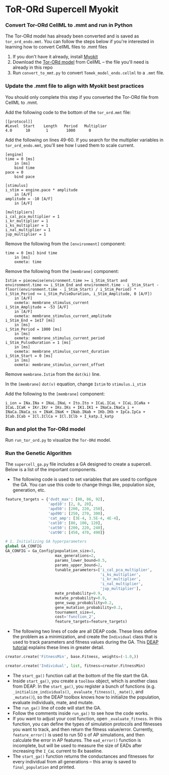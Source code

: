 # ToR-ORd Supercell Myokit 

### Convert Tor-ORd CellML to .mmt and run in Python

The Tor-ORd model has already been converted and is saved as `tor_ord_endo.mmt`. You can follow the steps below if you're interested in learning how to convert CellML files to .mmt files

1. If you don't have it already, install [Myokit](http://myokit.org/install)
2. Download the [Tor-ORd model](https://models.physiomeproject.org/e/5f1/Tomek_model_endo.cellml/view) from CellML – the file you'll need is already in this repo
3. Run `convert_to_mmt.py` to convert `Tomek_model_endo.cellml` to a `.mmt` file.

### Update the .mmt file to align with Myokit best practices

You should only complete this step if you converted the Tor-ORd file from CellML to .mmt.

Add the following code to the bottom of the `tor_ord.mmt` file:
```
[[protocol]]
#Level  Start    Length   Period   Multiplier
4.0      10       1        1000      0
```

Add the following on lines 49-60. If you search for the multiplier variables in `tor_ord_endo.mmt`, you'll see how I used them to scale current.

```
[engine]
time = 0 [ms]
    in [ms]
    bind time
pace = 0
    bind pace

[stimulus]
i_stim = engine.pace * amplitude
    in [A/F]
amplitude = -10 [A/F]
    in [A/F]

[multipliers]
i_cal_pca_multiplier = 1
i_kr_multiplier = 1
i_ks_multiplier = 1
i_nal_multiplier = 1
jup_multiplier = 1
```

Remove the following from the `[environment]` component:
```
time = 0 [ms] bind time
    in [ms]
    oxmeta: time
```

Remove the following from the `[membrane]` component:
```
Istim = piecewise(environment.time >= i_Stim_Start and environment.time <= i_Stim_End and environment.time - i_Stim_Start - floor((environment.time - i_Stim_Start) / i_Stim_Period) * i_Stim_Period <= i_Stim_PulseDuration, i_Stim_Amplitude, 0 [A/F])
    in [A/F]
    oxmeta: membrane_stimulus_current
i_Stim_Amplitude = -53 [A/F]
    in [A/F]
    oxmeta: membrane_stimulus_current_amplitude
i_Stim_End = 1e17 [ms]
    in [ms]
i_Stim_Period = 1000 [ms]
    in [ms]
    oxmeta: membrane_stimulus_current_period
i_Stim_PulseDuration = 1 [ms]
    in [ms]
    oxmeta: membrane_stimulus_current_duration
i_Stim_Start = 0 [ms]
    in [ms]
    oxmeta: membrane_stimulus_current_offset
```

Remove `membrane.Istim` from the `dot(ki)` line.

In the `[membrane]` `dot(v)` equation, change `Istim` to `stimulus.i_stim`

Add the following to the `[membrane]` component:
```
i_ion = INa.INa + INaL.INaL + Ito.Ito + ICaL.ICaL + ICaL.ICaNa + ICaL.ICaK + IKr.IKr + IKs.IKs + IK1.IK1 + INaCa.INaCa_i + INaCa.INaCa_ss + INaK.INaK + INab.INab + IKb.IKb + IpCa.IpCa + ICab.ICab + ICl.IClCa + ICl.IClb + I_katp.I_katp
```

### Run and plot the Tor-ORd model

Run `run_tor_ord.py` to visualize the `Tor-ORd` model.


### Run the Genetic Algorithm

The `supercell_ga.py` file includes a GA designed to create a supercell. Below is a list of the important components.

- The following code is used to set variables that are used to configure the GA. You can use this code to change things like, population size, generation, etc.
```py
feature_targets = {'dvdt_max': [80, 86, 92],
                   'apd10': [2, 8, 20],
                   'apd50': [200, 220, 250],
                   'apd90': [250, 270, 300],
                   'cat_amp': [3E-4, 3.5E-4, 4E-4],
                   'cat10': [80, 100, 120],
                   'cat50': [200, 220, 240],
                   'cat90': [450, 470, 490]}

# 1. Initializing GA hyperparameters
global GA_CONFIG
GA_CONFIG = Ga_Config(population_size=3, 
                      max_generations=2,
                      params_lower_bound=0.5,
                      params_upper_bound=2,
                      tunable_parameters=['i_cal_pca_multiplier',
                                          'i_ks_multiplier',
                                          'i_kr_multiplier',
                                          'i_nal_multiplier',
                                          'jup_multiplier'],
                      mate_probability=0.9,
                      mutate_probability=0.9,
                      gene_swap_probability=0.2,
                      gene_mutation_probability=0.2,
                      tournament_size=4,
                      cost='function_2',
                      feature_targets=feature_targets)

```

- The following two lines of code are all DEAP code. These lines define the problem as a minimization, and create the `Individual` class that is used to track parameters and fitness values during the GA. This [DEAP tutorial](https://deap.readthedocs.io/en/master/overview.html) explains these lines in greater detail.

```py
creator.create('FitnessMin', base.Fitness, weights=(-1.0,))

creator.create('Individual', list, fitness=creator.FitnessMin)
```

- The `start_ga()` function call at the bottom of the file start the GA.
- Inside `start_ga()`, you create a `toolbox` object, which is another class from DEAP. In the `start_ga()`, you register a bunch of functions (e.g. `_initialize_individuals()`, `_evaluate_fitness()`, `_mate()`, and `_mutate()`), so the DEAP toolbox knows how to initialize the population, evaluate individuals, mate, and mutate.
- The `run_ga()` line of code will start the GA.
- Follow the comments inside `run_ga()` to see how the code works.
- If you want to adjust your cost function, open `_evaluate_fitness`. In this function, you can define the types of simulation protocols and fitnesses you want to track, and then return the fitness value/error. Currently, `feature_error()` is used to run 50 s of AP simulations, and then calculate the error in AP features. The `ead_error()` function is incomplete, but will be used to measure the size of EADs after increasing the `I_CaL` current to 8x baseline.
- The `start_ga()` function returns the conductances and fitnesses for every individual from all generations – this array is saved to `final_population` and printed.

